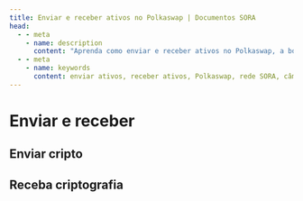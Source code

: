 ```yaml
---
title: Enviar e receber ativos no Polkaswap | Documentos SORA
head:
  - - meta
    - name: description
      content: "Aprenda como enviar e receber ativos no Polkaswap, a bolsa descentralizada da rede SORA. Descubra o processo passo a passo para transferir ativos com segurança entre carteiras, explore as opções disponíveis para seleção de ativos e taxas de transação e proteja" Transferências de ativos eficientes e contínuas no Polkaswap.
  - - meta
    - name: keywords
      content: enviar ativos, receber ativos, Polkaswap, rede SORA, câmbio descentralizado, transferências de ativos, taxas de transação
---
```


# Enviar e receber

## Enviar cripto

<!-- @include: /snippets/send-polkaswap.md -->

## Receba criptografia

<!-- @include: /snippets/receive-polkaswap.md -->

